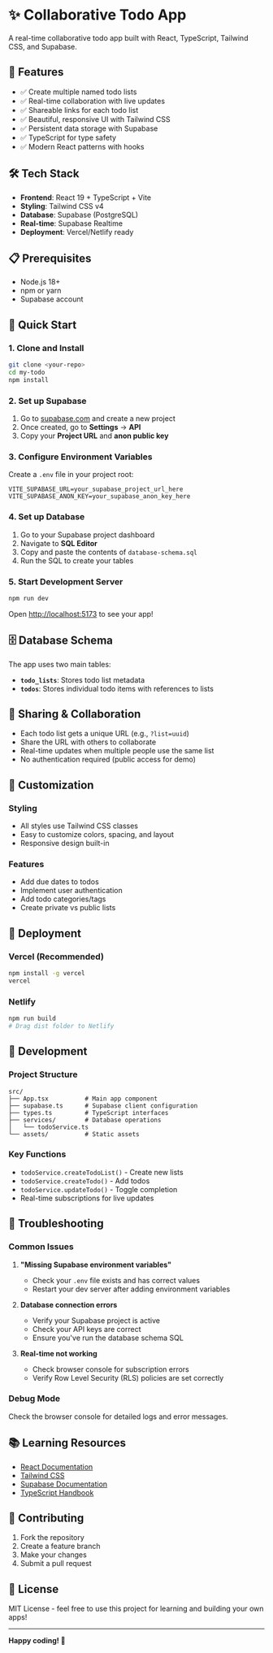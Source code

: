 # ✨ Collaborative Todo App

A real-time collaborative todo app built with React, TypeScript, Tailwind CSS, and Supabase.

## 🚀 Features

- ✅ Create multiple named todo lists
- ✅ Real-time collaboration with live updates
- ✅ Shareable links for each todo list
- ✅ Beautiful, responsive UI with Tailwind CSS
- ✅ Persistent data storage with Supabase
- ✅ TypeScript for type safety
- ✅ Modern React patterns with hooks

## 🛠️ Tech Stack

- **Frontend**: React 19 + TypeScript + Vite
- **Styling**: Tailwind CSS v4
- **Database**: Supabase (PostgreSQL)
- **Real-time**: Supabase Realtime
- **Deployment**: Vercel/Netlify ready

## 📋 Prerequisites

- Node.js 18+ 
- npm or yarn
- Supabase account

## 🚀 Quick Start

### 1. Clone and Install

```bash
git clone <your-repo>
cd my-todo
npm install
```

### 2. Set up Supabase

1. Go to [supabase.com](https://supabase.com) and create a new project
2. Once created, go to **Settings** → **API**
3. Copy your **Project URL** and **anon public key**

### 3. Configure Environment Variables

Create a `.env` file in your project root:

```env
VITE_SUPABASE_URL=your_supabase_project_url_here
VITE_SUPABASE_ANON_KEY=your_supabase_anon_key_here
```

### 4. Set up Database

1. Go to your Supabase project dashboard
2. Navigate to **SQL Editor**
3. Copy and paste the contents of `database-schema.sql`
4. Run the SQL to create your tables

### 5. Start Development Server

```bash
npm run dev
```

Open [http://localhost:5173](http://localhost:5173) to see your app!

## 🗄️ Database Schema

The app uses two main tables:

- **`todo_lists`**: Stores todo list metadata
- **`todos`**: Stores individual todo items with references to lists

## 🔗 Sharing & Collaboration

- Each todo list gets a unique URL (e.g., `?list=uuid`)
- Share the URL with others to collaborate
- Real-time updates when multiple people use the same list
- No authentication required (public access for demo)

## 🎨 Customization

### Styling
- All styles use Tailwind CSS classes
- Easy to customize colors, spacing, and layout
- Responsive design built-in

### Features
- Add due dates to todos
- Implement user authentication
- Add todo categories/tags
- Create private vs public lists

## 🚀 Deployment

### Vercel (Recommended)
```bash
npm install -g vercel
vercel
```

### Netlify
```bash
npm run build
# Drag dist folder to Netlify
```

## 🔧 Development

### Project Structure
```
src/
├── App.tsx          # Main app component
├── supabase.ts      # Supabase client configuration
├── types.ts         # TypeScript interfaces
├── services/        # Database operations
│   └── todoService.ts
└── assets/          # Static assets
```

### Key Functions
- `todoService.createTodoList()` - Create new lists
- `todoService.createTodo()` - Add todos
- `todoService.updateTodo()` - Toggle completion
- Real-time subscriptions for live updates

## 🐛 Troubleshooting

### Common Issues

1. **"Missing Supabase environment variables"**
   - Check your `.env` file exists and has correct values
   - Restart your dev server after adding environment variables

2. **Database connection errors**
   - Verify your Supabase project is active
   - Check your API keys are correct
   - Ensure you've run the database schema SQL

3. **Real-time not working**
   - Check browser console for subscription errors
   - Verify Row Level Security (RLS) policies are set correctly

### Debug Mode
Check the browser console for detailed logs and error messages.

## 📚 Learning Resources

- [React Documentation](https://react.dev/)
- [Tailwind CSS](https://tailwindcss.com/)
- [Supabase Documentation](https://supabase.com/docs)
- [TypeScript Handbook](https://www.typescriptlang.org/docs/)

## 🤝 Contributing

1. Fork the repository
2. Create a feature branch
3. Make your changes
4. Submit a pull request

## 📄 License

MIT License - feel free to use this project for learning and building your own apps!

---

**Happy coding! 🎉**
